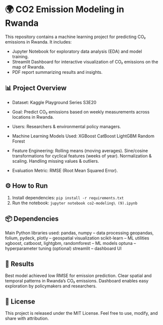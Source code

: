 # 🌍 CO2 Emission Modeling in Rwanda
This repository contains a machine learning project for predicting CO₂ emissions in Rwanda. It includes:
- Jupyter Notebook for exploratory data analysis (EDA) and model training.
- Streamlit Dashboard for interactive visualization of CO₂ emissions on the map of Rwanda.
- PDF report summarizing results and insights.

## 📊 Project Overview
- Dataset: Kaggle Playground Series S3E20
- Goal: Predict CO₂ emissions based on weekly measurements across locations in Rwanda.

- Users: Researchers & environmental policy managers.

- Machine Learning Models Used:
XGBoost
CatBoost
LightGBM
Random Forest
- Feature Engineering:
Rolling means (moving averages).
Sine/cosine transformations for cyclical features (weeks of year).
Normalization & scaling.
Handling missing values & outliers.
- Evaluation Metric: RMSE (Root Mean Squared Error).

## ⚙️ How to Run
1. Install dependencies: `pip install -r requirements.txt`
2. Run the notebook: `jupyter notebook co2-modeling\ (9).ipynb`

## 📦 Dependencies
Main Python libraries used:
pandas, numpy – data processing
geopandas, folium, pydeck, plotly – geospatial visualization
scikit-learn – ML utilities
xgboost, catboost, lightgbm, randomforest – ML models
optuna – hyperparameter tuning (optional)
streamlit – dashboard UI
## 📑 Results

Best model achieved low RMSE for emission prediction.
Clear spatial and temporal patterns in Rwanda’s CO₂ emissions.
Dashboard enables easy exploration by policymakers and researchers.
## 📜 License
This project is released under the MIT License. Feel free to use, modify, and share with attribution.
